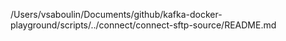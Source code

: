 /Users/vsaboulin/Documents/github/kafka-docker-playground/scripts/../connect/connect-sftp-source/README.md